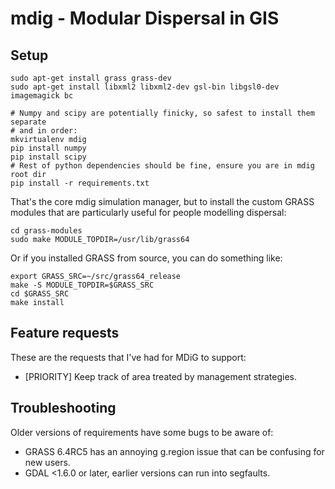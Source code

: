 # mdig - Modular Dispersal in GIS

## Setup

    sudo apt-get install grass grass-dev
    sudo apt-get install libxml2 libxml2-dev gsl-bin libgsl0-dev imagemagick bc

    # Numpy and scipy are potentially finicky, so safest to install them separate
    # and in order:
    mkvirtualenv mdig
    pip install numpy
    pip install scipy
    # Rest of python dependencies should be fine, ensure you are in mdig root dir
    pip install -r requirements.txt

That's the core mdig simulation manager, but to install the custom GRASS
modules that are particularly useful for people modelling dispersal:

    cd grass-modules
    sudo make MODULE_TOPDIR=/usr/lib/grass64

Or if you installed GRASS from source, you can do something like:

    export GRASS_SRC=~/src/grass64_release
    make -S MODULE_TOPDIR=$GRASS_SRC
    cd $GRASS_SRC
    make install

## Feature requests

These are the requests that I've had for MDiG to support:

* [PRIORITY] Keep track of area treated by management strategies.

## Troubleshooting

Older versions of requirements have some bugs to be aware of:

* GRASS 6.4RC5 has an annoying g.region issue that can be confusing for new users.
* GDAL &lt;1.6.0 or later, earlier versions can run into segfaults.
